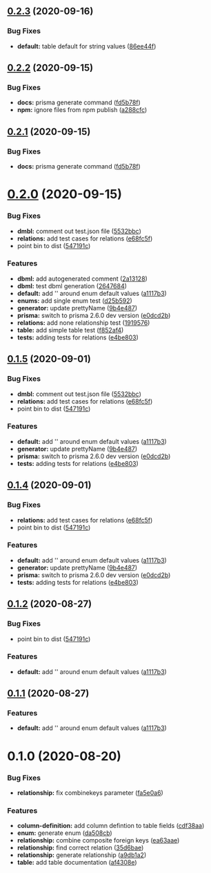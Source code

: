 ## [0.2.3](https://github.com/notiz-dev/prisma-dbml-generator/compare/v0.2.2...v0.2.3) (2020-09-16)


### Bug Fixes

* **default:** table default for string values ([86ee44f](https://github.com/notiz-dev/prisma-dbml-generator/commit/86ee44fa07bf0b5e2eba050afa22f8a13b3a2ee3))



## [0.2.2](https://github.com/notiz-dev/prisma-dbml-generator/compare/v0.2.0...v0.2.2) (2020-09-15)


### Bug Fixes

* **docs:** prisma generate command ([fd5b78f](https://github.com/notiz-dev/prisma-dbml-generator/commit/fd5b78fb1b893a79b3e05306a8e846564140df01))
* **npm:** ignore files from npm publish ([a288cfc](https://github.com/notiz-dev/prisma-dbml-generator/commit/a288cfce816c7de6e93f0e3673d6399572c4e921))



## [0.2.1](https://github.com/notiz-dev/prisma-dbml-generator/compare/v0.2.0...v0.2.1) (2020-09-15)


### Bug Fixes

* **docs:** prisma generate command ([fd5b78f](https://github.com/notiz-dev/prisma-dbml-generator/commit/fd5b78fb1b893a79b3e05306a8e846564140df01))



# [0.2.0](https://github.com/notiz-dev/prisma-dbml-generator/compare/v0.1.0...v0.2.0) (2020-09-15)


### Bug Fixes

* **dmbl:** comment out test.json file ([5532bbc](https://github.com/notiz-dev/prisma-dbml-generator/commit/5532bbc2fd579f312bf36cdf17f98f5eb48b3d36))
* **relations:** add test cases for relations ([e68fc5f](https://github.com/notiz-dev/prisma-dbml-generator/commit/e68fc5ff36061d4431ce8156b3905cba1c2525e0))
* point bin to dist ([547191c](https://github.com/notiz-dev/prisma-dbml-generator/commit/547191c4253f5c06dd5b82fa9fb49884feb29c10))


### Features

* **dbml:** add autogenerated comment ([2a13128](https://github.com/notiz-dev/prisma-dbml-generator/commit/2a1312848cc8771bd789de576e420c70038e23c8))
* **dbml:** test dbml generation ([2647684](https://github.com/notiz-dev/prisma-dbml-generator/commit/264768451ef41b5449bebabf645793ad1236b20f))
* **default:** add '' around enum default values ([a1117b3](https://github.com/notiz-dev/prisma-dbml-generator/commit/a1117b3f81d0ca7fdc7a3d8f403eccd6676f3676))
* **enums:** add single enum test ([d25b592](https://github.com/notiz-dev/prisma-dbml-generator/commit/d25b592b6e9ea41bb12d7e68502bbc9dea1825d6))
* **generator:** update prettyName ([9b4e487](https://github.com/notiz-dev/prisma-dbml-generator/commit/9b4e487b66a9a00624ca3c3dda1e76d0327648c2))
* **prisma:** switch to prisma 2.6.0 dev version ([e0dcd2b](https://github.com/notiz-dev/prisma-dbml-generator/commit/e0dcd2b39ab945a48af98c83105c39bd81d9dfbd))
* **relations:** add none relationship test ([1919576](https://github.com/notiz-dev/prisma-dbml-generator/commit/191957665e4c26f10d14ad0bd13b148879aa5d70))
* **table:** add simple table test ([f852af4](https://github.com/notiz-dev/prisma-dbml-generator/commit/f852af497fd43d153e02db033fab4a77a770d56f))
* **tests:** adding tests for relations ([e4be803](https://github.com/notiz-dev/prisma-dbml-generator/commit/e4be8037d852a1c32dea0ee62aede1a19ee53ef4))



## [0.1.5](https://github.com/notiz-dev/prisma-dbml-generator/compare/v0.1.0...v0.1.5) (2020-09-01)


### Bug Fixes

* **dmbl:** comment out test.json file ([5532bbc](https://github.com/notiz-dev/prisma-dbml-generator/commit/5532bbc2fd579f312bf36cdf17f98f5eb48b3d36))
* **relations:** add test cases for relations ([e68fc5f](https://github.com/notiz-dev/prisma-dbml-generator/commit/e68fc5ff36061d4431ce8156b3905cba1c2525e0))
* point bin to dist ([547191c](https://github.com/notiz-dev/prisma-dbml-generator/commit/547191c4253f5c06dd5b82fa9fb49884feb29c10))


### Features

* **default:** add '' around enum default values ([a1117b3](https://github.com/notiz-dev/prisma-dbml-generator/commit/a1117b3f81d0ca7fdc7a3d8f403eccd6676f3676))
* **generator:** update prettyName ([9b4e487](https://github.com/notiz-dev/prisma-dbml-generator/commit/9b4e487b66a9a00624ca3c3dda1e76d0327648c2))
* **prisma:** switch to prisma 2.6.0 dev version ([e0dcd2b](https://github.com/notiz-dev/prisma-dbml-generator/commit/e0dcd2b39ab945a48af98c83105c39bd81d9dfbd))
* **tests:** adding tests for relations ([e4be803](https://github.com/notiz-dev/prisma-dbml-generator/commit/e4be8037d852a1c32dea0ee62aede1a19ee53ef4))



## [0.1.4](https://github.com/notiz-dev/prisma-dbml-generator/compare/v0.1.0...v0.1.4) (2020-09-01)


### Bug Fixes

* **relations:** add test cases for relations ([e68fc5f](https://github.com/notiz-dev/prisma-dbml-generator/commit/e68fc5ff36061d4431ce8156b3905cba1c2525e0))
* point bin to dist ([547191c](https://github.com/notiz-dev/prisma-dbml-generator/commit/547191c4253f5c06dd5b82fa9fb49884feb29c10))


### Features

* **default:** add '' around enum default values ([a1117b3](https://github.com/notiz-dev/prisma-dbml-generator/commit/a1117b3f81d0ca7fdc7a3d8f403eccd6676f3676))
* **generator:** update prettyName ([9b4e487](https://github.com/notiz-dev/prisma-dbml-generator/commit/9b4e487b66a9a00624ca3c3dda1e76d0327648c2))
* **prisma:** switch to prisma 2.6.0 dev version ([e0dcd2b](https://github.com/notiz-dev/prisma-dbml-generator/commit/e0dcd2b39ab945a48af98c83105c39bd81d9dfbd))
* **tests:** adding tests for relations ([e4be803](https://github.com/notiz-dev/prisma-dbml-generator/commit/e4be8037d852a1c32dea0ee62aede1a19ee53ef4))



## [0.1.2](https://github.com/notiz-dev/prisma-dbml-generator/compare/v0.1.0...v0.1.2) (2020-08-27)


### Bug Fixes

* point bin to dist ([547191c](https://github.com/notiz-dev/prisma-dbml-generator/commit/547191c4253f5c06dd5b82fa9fb49884feb29c10))


### Features

* **default:** add '' around enum default values ([a1117b3](https://github.com/notiz-dev/prisma-dbml-generator/commit/a1117b3f81d0ca7fdc7a3d8f403eccd6676f3676))



## [0.1.1](https://github.com/notiz-dev/prisma-dbml-generator/compare/v0.1.0...v0.1.1) (2020-08-27)


### Features

* **default:** add '' around enum default values ([a1117b3](https://github.com/notiz-dev/prisma-dbml-generator/commit/a1117b3f81d0ca7fdc7a3d8f403eccd6676f3676))



# 0.1.0 (2020-08-20)


### Bug Fixes

* **relationship:** fix combinekeys parameter ([fa5e0a6](https://github.com/notiz-dev/prisma-dbml-generator/commit/fa5e0a63869b703aab42313fed79d7a1d8f9b20c))


### Features

* **column-definition:** add column defintion to table fields ([cdf38aa](https://github.com/notiz-dev/prisma-dbml-generator/commit/cdf38aaa00821a099f9cbbfc31954a56ddfa0de0))
* **enum:** generate enum ([da508cb](https://github.com/notiz-dev/prisma-dbml-generator/commit/da508cbf22ee5367839e9486b6752c490f59f2c0))
* **relationship:** combine composite foreign keys ([ea63aae](https://github.com/notiz-dev/prisma-dbml-generator/commit/ea63aaec9b35fa27685d3e3ca1fc55581187aeb5))
* **relationship:** find correct relation ([35d6bae](https://github.com/notiz-dev/prisma-dbml-generator/commit/35d6bae52a9628673adac78f6fc034b666831c7c))
* **relationship:** generate relationship ([a9db1a2](https://github.com/notiz-dev/prisma-dbml-generator/commit/a9db1a2f1f319451f52ee6eec1120ba2ab19cac5))
* **table:** add table documentation ([af4308e](https://github.com/notiz-dev/prisma-dbml-generator/commit/af4308e40c5f5c9653a096fc13cddcc23e166a2a))



